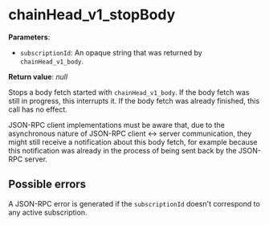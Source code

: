 # chainHead_v1_stopBody

**Parameters**:

- `subscriptionId`: An opaque string that was returned by `chainHead_v1_body`.

**Return value**: *null*

Stops a body fetch started with `chainHead_v1_body`. If the body fetch was still in progress, this interrupts it. If the body fetch was already finished, this call has no effect.

JSON-RPC client implementations must be aware that, due to the asynchronous nature of JSON-RPC client <-> server communication, they might still receive a notification about this body fetch, for example because this notification was already in the process of being sent back by the JSON-RPC server.

## Possible errors

A JSON-RPC error is generated if the `subscriptionId` doesn't correspond to any active subscription.
